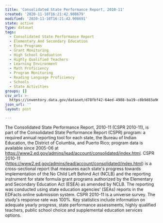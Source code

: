 ```yaml
---
title: 'Consolidated State Performance Report, 2010-11'
created: '2020-11-10T16:21:42.908679'
modified: '2020-11-10T16:21:42.908691'
state: active
type: dataset
tags:
  - Consolidated State Performance Report
  - Elementary And Secondary Education
  - Esea Programs
  - Grant Monitoring
  - High School Graduation
  - Highly Qualified Teachers
  - Learning Environment
  - Math Proficiency
  - Program Monitoring
  - Reading Language Proficiency
  - Schools
  - State Activities
groups: []
csv_url: >-
  https://inventory.data.gov/dataset/d78fbf42-64ed-4988-ba19-c8b9d83a960e/resource/d684f5ca-fe78-40b5-93d3-71ba940f13b0/download/achvmntrsltsstateassmtsmathssy201011.csv
json_url: ''
layout: post

---
```

The Consolidated State Performance Report, 2010-11 (CSPR 2010-11), is part of the Consolidated State Performance Report (CSPR) program: a required annual reporting tool for each state, the Bureau of Indian Education, the District of Columbia, and Puerto Rico; program data is available since 2005-06 at <https://www2.ed.gov/admins/lead/account/consolidated/index.html>. CSPR 2010-11 (https://www2.ed.gov/admins/lead/account/consolidated/index.html) is a cross-sectional report that measures each state's progress towards implementation of the No Child Left Behind Act (NCLB) and the reporting instrument for state formula grant programs authorized by the Elementary and Secondary Education Act (ESEA) as amended by NCLB. The reporting was conducted using state education agencies' (SEAs) reports in the EDFacts online submission system. CSPR 2010-11 is a universe survey. The study's response rate was 100%.  Key statistics include information on adequate yearly progress, state performance assessments, highly qualified teachers, public school choice and supplemental education services options.
